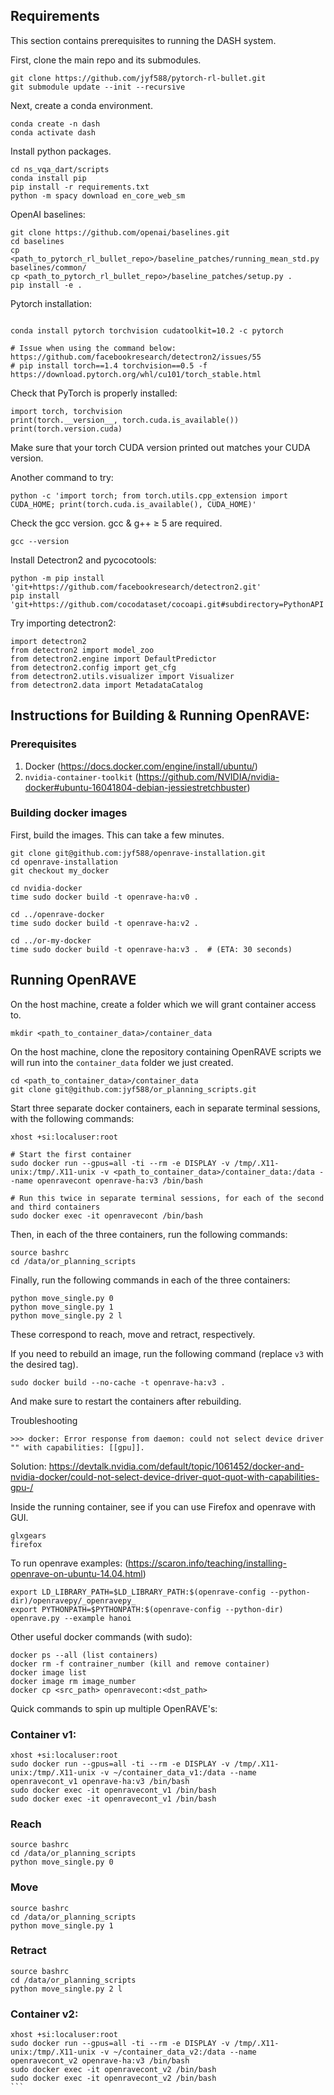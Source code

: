 ## Requirements

This section contains prerequisites to running the DASH system.

First, clone the main repo and its submodules.
```
git clone https://github.com/jyf588/pytorch-rl-bullet.git
git submodule update --init --recursive
```

Next, create a conda environment.
```
conda create -n dash
conda activate dash
```

Install python packages.
```
cd ns_vqa_dart/scripts
conda install pip
pip install -r requirements.txt
python -m spacy download en_core_web_sm
```

OpenAI baselines:
```
git clone https://github.com/openai/baselines.git
cd baselines
cp <path_to_pytorch_rl_bullet_repo>/baseline_patches/running_mean_std.py baselines/common/
cp <path_to_pytorch_rl_bullet_repo>/baseline_patches/setup.py .
pip install -e .
```

Pytorch installation:
```

conda install pytorch torchvision cudatoolkit=10.2 -c pytorch

# Issue when using the command below: https://github.com/facebookresearch/detectron2/issues/55
# pip install torch==1.4 torchvision==0.5 -f https://download.pytorch.org/whl/cu101/torch_stable.html
```

Check that PyTorch is properly installed:
```
import torch, torchvision
print(torch.__version__, torch.cuda.is_available())
print(torch.version.cuda)
```

Make sure that your torch CUDA version printed out matches your CUDA version.

Another command to try:
```
python -c 'import torch; from torch.utils.cpp_extension import CUDA_HOME; print(torch.cuda.is_available(), CUDA_HOME)'
```

Check the gcc version. gcc & g++ ≥ 5 are required.
```
gcc --version
```

Install Detectron2 and pycocotools:
```
python -m pip install 'git+https://github.com/facebookresearch/detectron2.git'
pip install 'git+https://github.com/cocodataset/cocoapi.git#subdirectory=PythonAPI'
```

Try importing detectron2:
```
import detectron2
from detectron2 import model_zoo
from detectron2.engine import DefaultPredictor
from detectron2.config import get_cfg
from detectron2.utils.visualizer import Visualizer
from detectron2.data import MetadataCatalog
```

## Instructions for Building & Running OpenRAVE:

### Prerequisites
1. Docker (https://docs.docker.com/engine/install/ubuntu/)
2. `nvidia-container-toolkit` (https://github.com/NVIDIA/nvidia-docker#ubuntu-16041804-debian-jessiestretchbuster)

### Building docker images

First, build the images. This can take a few minutes.

```
git clone git@github.com:jyf588/openrave-installation.git
cd openrave-installation
git checkout my_docker

cd nvidia-docker
time sudo docker build -t openrave-ha:v0 .

cd ../openrave-docker
time sudo docker build -t openrave-ha:v2 .

cd ../or-my-docker
time sudo docker build -t openrave-ha:v3 .  # (ETA: 30 seconds)
```

## Running OpenRAVE

On the host machine, create a folder which we will grant container access to.
```
mkdir <path_to_container_data>/container_data
```

On the host machine, clone the repository containing OpenRAVE scripts we will run into the `container_data` folder we just created.
```
cd <path_to_container_data>/container_data
git clone git@github.com:jyf588/or_planning_scripts.git
```

Start three separate docker containers, each in separate terminal sessions, with the following commands:
```
xhost +si:localuser:root

# Start the first container
sudo docker run --gpus=all -ti --rm -e DISPLAY -v /tmp/.X11-unix:/tmp/.X11-unix -v <path_to_container_data>/container_data:/data --name openravecont openrave-ha:v3 /bin/bash

# Run this twice in separate terminal sessions, for each of the second and third containers
sudo docker exec -it openravecont /bin/bash
```

Then, in each of the three containers, run the following commands:
```
source bashrc
cd /data/or_planning_scripts
```

Finally, run the following commands in each of the three containers:
```
python move_single.py 0
python move_single.py 1
python move_single.py 2 l
```
These correspond to reach, move and retract, respectively.

If you need to rebuild an image, run the following command (replace `v3` with the desired tag).
```
sudo docker build --no-cache -t openrave-ha:v3 .
```
And make sure to restart the containers after rebuilding.


Troubleshooting
```
>>> docker: Error response from daemon: could not select device driver "" with capabilities: [[gpu]].
```
Solution: https://devtalk.nvidia.com/default/topic/1061452/docker-and-nvidia-docker/could-not-select-device-driver-quot-quot-with-capabilities-gpu-/


Inside the running container, see if you can use Firefox and openrave with GUI.
```
glxgears
firefox
```

To run openrave examples: (https://scaron.info/teaching/installing-openrave-on-ubuntu-14.04.html)
```
export LD_LIBRARY_PATH=$LD_LIBRARY_PATH:$(openrave-config --python-dir)/openravepy/_openravepy_
export PYTHONPATH=$PYTHONPATH:$(openrave-config --python-dir)
openrave.py --example hanoi
```

Other useful docker commands (with sudo): 

```
docker ps --all (list containers)
docker rm -f contrainer_number (kill and remove container)
docker image list
docker image rm image_number
docker cp <src_path> openravecont:<dst_path>
```

Quick commands to spin up multiple OpenRAVE's:

### Container v1:
```
xhost +si:localuser:root
sudo docker run --gpus=all -ti --rm -e DISPLAY -v /tmp/.X11-unix:/tmp/.X11-unix -v ~/container_data_v1:/data --name openravecont_v1 openrave-ha:v3 /bin/bash
sudo docker exec -it openravecont_v1 /bin/bash
sudo docker exec -it openravecont_v1 /bin/bash
```

### Reach
```
source bashrc
cd /data/or_planning_scripts
python move_single.py 0
```

### Move
```
source bashrc
cd /data/or_planning_scripts
python move_single.py 1
```

### Retract
```
source bashrc
cd /data/or_planning_scripts
python move_single.py 2 l
```

### Container v2:
````
xhost +si:localuser:root
sudo docker run --gpus=all -ti --rm -e DISPLAY -v /tmp/.X11-unix:/tmp/.X11-unix -v ~/container_data_v2:/data --name openravecont_v2 openrave-ha:v3 /bin/bash
sudo docker exec -it openravecont_v2 /bin/bash
sudo docker exec -it openravecont_v2 /bin/bash
```
